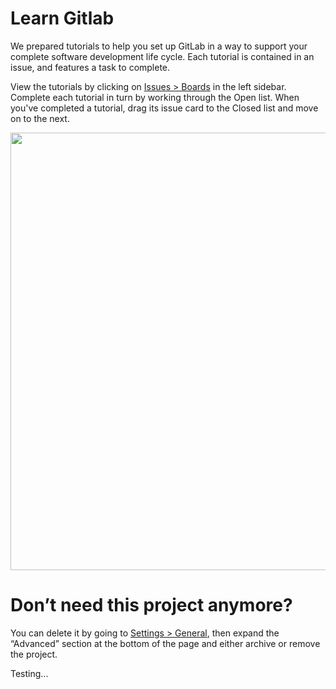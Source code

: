 # Learn Gitlab

We prepared tutorials to help you set up GitLab in a way to support your complete software development life cycle. Each tutorial is contained in an issue, and features a task to complete.

View the tutorials by clicking on [Issues > Boards](../../boards) in the left sidebar. Complete each tutorial in turn by working through the Open list. When you've completed a tutorial, drag its issue card to the Closed list and move on to the next.

<a href="../../boards"><img src="/issue-board.png" width="700" /></a>

# Don’t need this project anymore?

You can delete it by going to [Settings > General](../../../edit), then expand the “Advanced” section at the bottom of the page and either archive or remove the project.


Testing...
